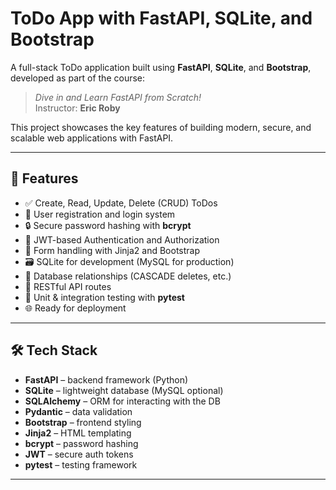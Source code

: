 # ToDo App with FastAPI, SQLite, and Bootstrap

A full-stack ToDo application built using **FastAPI**, **SQLite**, and **Bootstrap**, developed as part of the course:

> _Dive in and Learn FastAPI from Scratch!_  
> Instructor: **Eric Roby**

This project showcases the key features of building modern, secure, and scalable web applications with FastAPI.

---

## 🚀 Features

- ✅ Create, Read, Update, Delete (CRUD) ToDos
- 🔐 User registration and login system
- 🔒 Secure password hashing with **bcrypt**
- 🔑 JWT-based Authentication and Authorization
- 🧾 Form handling with Jinja2 and Bootstrap
- 🗃️ SQLite for development (MySQL for production)
- 🔁 Database relationships (CASCADE deletes, etc.)
- 📡 RESTful API routes
- 🧪 Unit & integration testing with **pytest**
- 🌐 Ready for deployment

---

## 🛠️ Tech Stack

- **FastAPI** – backend framework (Python)
- **SQLite** – lightweight database (MySQL optional)
- **SQLAlchemy** – ORM for interacting with the DB
- **Pydantic** – data validation
- **Bootstrap** – frontend styling
- **Jinja2** – HTML templating
- **bcrypt** – password hashing
- **JWT** – secure auth tokens
- **pytest** – testing framework

---

